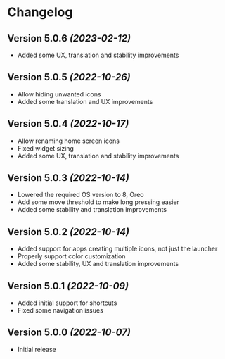 Changelog
==========

Version 5.0.6 *(2023-02-12)*
----------------------------

 * Added some UX, translation and stability improvements

Version 5.0.5 *(2022-10-26)*
----------------------------

 * Allow hiding unwanted icons
 * Added some translation and UX improvements

Version 5.0.4 *(2022-10-17)*
----------------------------

 * Allow renaming home screen icons
 * Fixed widget sizing
 * Added some UX, translation and stability improvements

Version 5.0.3 *(2022-10-14)*
----------------------------

 * Lowered the required OS version to 8, Oreo
 * Add some move threshold to make long pressing easier
 * Added some stability and translation improvements

Version 5.0.2 *(2022-10-14)*
----------------------------

 * Added support for apps creating multiple icons, not just the launcher
 * Properly support color customization
 * Added some stability, UX and translation improvements

Version 5.0.1 *(2022-10-09)*
----------------------------

 * Added initial support for shortcuts
 * Fixed some navigation issues

Version 5.0.0 *(2022-10-07)*
----------------------------

 * Initial release
